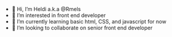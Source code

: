 - 👋 Hi, I’m Heldi a.k.a @Rmels
- 👀 I’m interested in front end developer
- 🌱 I’m currently learning basic html, CSS, and javascript for now
- 💞️ I’m looking to collaborate on senior front end developer


<!---
Rmels/Rmels is a ✨ special ✨ repository because its `README.md` (this file) appears on your GitHub profile.
You can click the Preview link to take a look at your changes.
--->
